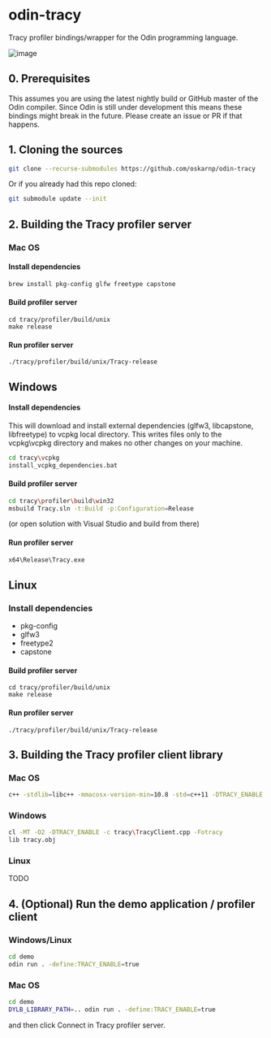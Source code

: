 # odin-tracy
Tracy profiler bindings/wrapper for the Odin programming language.

![image](https://user-images.githubusercontent.com/6025293/111910080-3411b000-8a60-11eb-9be0-8c80a1d5831c.png)


## 0. Prerequisites
This assumes you are using the latest nightly build or GitHub master of the Odin compiler.   Since Odin is still under development this means these bindings might break in the future. Please create an issue or PR if that happens.

## 1. Cloning the sources
```sh
git clone --recurse-submodules https://github.com/oskarnp/odin-tracy
```
Or if you already had this repo cloned:
```sh
git submodule update --init
```

## 2. Building the Tracy profiler server

### Mac OS
#### Install dependencies
```sh
brew install pkg-config glfw freetype capstone
```
#### Build profiler server
```
cd tracy/profiler/build/unix
make release
```
#### Run profiler server
```
./tracy/profiler/build/unix/Tracy-release
```

## Windows
#### Install dependencies
This will download and install external dependencies (glfw3, libcapstone, libfreetype) to vcpkg local directory. This writes files only to the vcpkg\vcpkg directory and makes no other changes on your machine.
```sh
cd tracy\vcpkg
install_vcpkg_dependencies.bat
```
#### Build profiler server
```sh
cd tracy\profiler\build\win32
msbuild Tracy.sln -t:Build -p:Configuration=Release
```
(or open solution with Visual Studio and build from there)
#### Run profiler server
```sh
x64\Release\Tracy.exe
```

## Linux

### Install dependencies
* pkg-config
* glfw3
* freetype2
* capstone

#### Build profiler server
```
cd tracy/profiler/build/unix
make release
```
#### Run profiler server
```
./tracy/profiler/build/unix/Tracy-release
```

## 3. Building the Tracy profiler client library

### Mac OS
```sh
c++ -stdlib=libc++ -mmacosx-version-min=10.8 -std=c++11 -DTRACY_ENABLE -O2 -dynamiclib tracy/TracyClient.cpp  -o tracy.dylib
```
### Windows
```sh
cl -MT -O2 -DTRACY_ENABLE -c tracy\TracyClient.cpp -Fotracy
lib tracy.obj
```
### Linux
TODO

## 4. (Optional) Run the demo application / profiler client

### Windows/Linux
```sh
cd demo
odin run . -define:TRACY_ENABLE=true
```
### Mac OS
```sh
cd demo
DYLB_LIBRARY_PATH=.. odin run . -define:TRACY_ENABLE=true
```

and then click Connect in Tracy profiler server.
